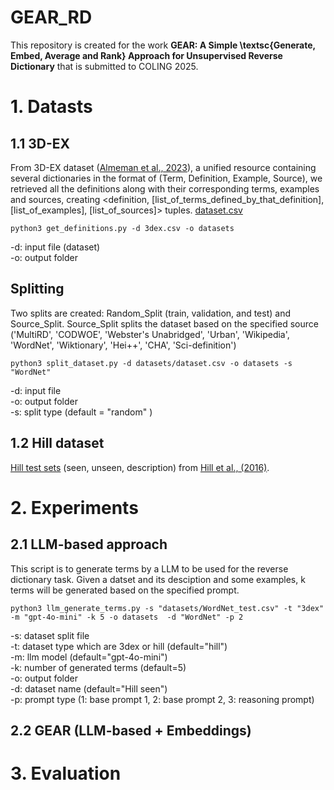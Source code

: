 # GEAR_RD

This repository is created for the work **GEAR: A Simple \textsc{Generate, Embed, Average and Rank} Approach for Unsupervised Reverse Dictionary** that is submitted to COLING 2025.


# 1. Datasts 

## 1.1 3D-EX

From 3D-EX dataset ([Almeman et al., 2023](https://aclanthology.org/2023.ranlp-1.8/)), a unified resource containing several dictionaries in the format of (Term, Definition, Example, Source), we retrieved all the definitions along with their corresponding terms, examples and sources, creating <definition, [list_of_terms_defined_by_that_definition], [list_of_examples],  [list_of_sources]> tuples. [dataset.csv](https://drive.google.com/uc?export=download&id=1TdVx9Pk3SQ16vWkr8WBi6SLpKMV9tIm6)

```
python3 get_definitions.py -d 3dex.csv -o datasets
```
-d: input file (dataset) <br/>
-o: output folder 

## Splitting 
Two splits are created: Random_Split (train, validation, and test) and Source_Split. Source_Split splits the dataset based on the specified source ('MultiRD', 'CODWOE', 'Webster\'s Unabridged', 'Urban', 'Wikipedia', 'WordNet', 'Wiktionary', 'Hei++', 'CHA', 'Sci-definition')

```
python3 split_dataset.py -d datasets/dataset.csv -o datasets -s "WordNet"
```
-d: input file  <br/>
-o: output folder <br/>
-s: split type (default = "random" )

## 1.2 Hill dataset
[Hill test sets](https://drive.google.com/file/d/1ihfElRULa6bg_jpwzeHSJEC2KQc_w25p/view) (seen, unseen, description) from [Hill et al., (2016)](https://arxiv.org/pdf/1504.00548).


# 2. Experiments

## 2.1 LLM-based approach 

This script is to generate terms by a LLM to be used for the reverse dictionary task. Given a datset and its desciption and some examples, k terms will be generated based on the specified prompt. 

```
python3 llm_generate_terms.py -s "datasets/WordNet_test.csv" -t "3dex" -m "gpt-4o-mini" -k 5 -o datasets  -d "WordNet" -p 2
```
-s: dataset split file <br/>
-t: dataset type which are 3dex or hill (default="hill") <br/>
-m: llm model (default="gpt-4o-mini") <br/>
-k: number of generated terms (default=5) <br/>
-o: output folder <br/>
-d: dataset name (default="Hill seen") <br/>
-p: prompt type (1: base prompt 1, 2: base prompt 2, 3: reasoning prompt) 

## 2.2 GEAR (LLM-based + Embeddings) 


# 3. Evaluation



